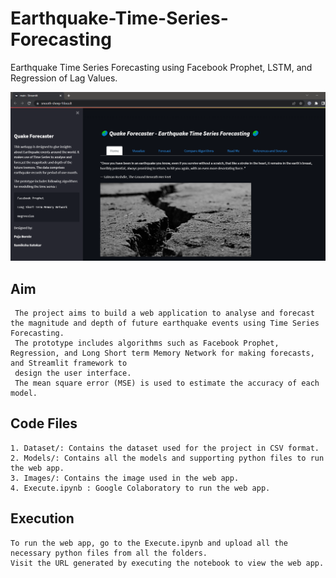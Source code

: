# Earthquake-Time-Series-Forecasting
 Earthquake Time Series Forecasting using Facebook Prophet, LSTM, and Regression of Lag Values.
 
 ![Alt text](/Images/WebApp.png?raw=true "Web Application")
 
 ## Aim
     The project aims to build a web application to analyse and forecast the magnitude and depth of future earthquake events using Time Series Forecasting. 
     The prototype includes algorithms such as Facebook Prophet, Regression, and Long Short term Memory Network for making forecasts, and Streamlit framework to 
     design the user interface. 
     The mean square error (MSE) is used to estimate the accuracy of each model.



## Code Files

    1. Dataset/: Contains the dataset used for the project in CSV format.
    2. Models/: Contains all the models and supporting python files to run the web app.
    3. Images/: Contains the image used in the web app.
    4. Execute.ipynb : Google Colaboratory to run the web app.
       
       
## Execution

    To run the web app, go to the Execute.ipynb and upload all the necessary python files from all the folders.
    Visit the URL generated by executing the notebook to view the web app.
